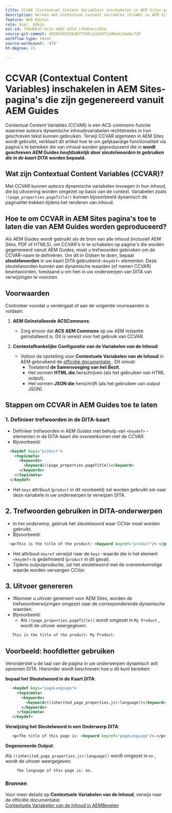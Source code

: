 ```yaml
---
title: CCVAR (Contextual Content Variables) inschakelen in AEM Sites-pagina's die zijn gegenereerd vanuit AEM Guides
description: Werken met Contextual Content Variables (CCVAR) in AEM Sites-pagina's die zijn gegenereerd vanuit AEM Guides
feature: Web Editor
role: User, Admin
exl-id: f9adbb3f-6c1c-4d6f-b55d-1fb45acca91a
source-git-commit: 4020534552bdb77545c2a283f2a90adc3aebc729
workflow-type: tm+mt
source-wordcount: '473'
ht-degree: 1%

---
```


# CCVAR (Contextual Content Variables) inschakelen in AEM Sites-pagina&#39;s die zijn gegenereerd vanuit AEM Guides

Contextual Content Variables (CCVAR) is een ACS-commons-functie waarmee auteurs dynamische inhoudsvariabelen rechtstreeks in hun geschreven tekst kunnen gebruiken. Terwijl CCVAR algemeen in AEM Sites wordt gebruikt, verklaart dit artikel hoe te om gelijkaardige functionaliteit via pagina&#39;s te bereiken die van inhoud worden geproduceerd die in **wordt geschreven AEM Guides *hoofdzakelijk door sleutelwoorden te gebruiken die in de kaart DITA* worden bepaald.**


## Wat zijn Contextual Content Variables (CCVAR)?

Met CCVAR kunnen auteurs dynamische variabelen invoegen in hun inhoud, die bij uitvoering worden omgezet op basis van de context. Variabelen zoals `((page_properties.pageTitle))` kunnen bijvoorbeeld dynamisch de paginatitel trekken tijdens het renderen van inhoud.


## Hoe te om CCVAR in AEM Sites pagina&#39;s toe te laten die van AEM Guides worden geproduceerd?

Als AEM Guides wordt gebruikt als de bron van alle inhoud (inclusief AEM Sites, PDF of HTML5), om CCVAR&#39;s in te schakelen op pagina&#39;s die worden gegenereerd vanuit AEM Guides, moet u trefwoorden gebruiken om de CCVAR-naam te definiëren. Om dit in Gidsen te doen, bepaal **sleutelwoorden** in uw kaart DITA gebruikend `<keydef>` elementen. Deze sleutelwoorden kunnen aan dynamische waarden (of namen CCVAR) beantwoorden, toestaand u om hen in uw onderwerpen van DITA van verwijzingen te voorzien.


## Voorwaarden

Controleer voordat u verdergaat of aan de volgende voorwaarden is voldaan:

1. **AEM Geïnstalleerde ACSCommons**:
   - Zorg ervoor dat **ACS AEM Commons** op uw AEM instantie geïnstalleerd is. Dit is vereist voor het gebruik van CCVAR.

2. **Contextafhankelijke Configuratie van de Variabelen van de Inhoud**:
   - Voltooi de opstelling voor **Contextuele Variabelen van de Inhoud** in AEM gebruikend de [ officiële documentatie ](https://adobe-consulting-services.github.io/acs-aem-commons/features/contextual-content-variables/index.html). Dit omvat:
      - Toelatend **de Samenvoeging van het Bezit**.
      - Het vormen **HTML die** herschrijven (als het gebruiken van HTML output).
      - Het vormen **JSON die** herschrijft (als het gebruiken van output JSON).



## Stappen om CCVAR in AEM Guides toe te laten

### 1. Definieer trefwoorden in de DITA-kaart

- Definieer trefwoorden in AEM Guides met behulp van `<keydef>` -elementen in de DITA-kaart die overeenkomen met de CCVAR.
- Bijvoorbeeld:

```xml
  <keydef keys="product">
    <topicmeta>
      <keywords>
        <keyword>((page_properties.pageTitle))</keyword>
      </keywords>
    </topicmeta>
  </keydef>
```

- Het `keys` attribuut (`product` in dit voorbeeld) zal worden gebruikt om naar deze variabele in uw onderwerpen te verwijzen DITA.


## 2. Trefwoorden gebruiken in DITA-onderwerpen

- In het onderwerp, gebruik het sleutelwoord waar CCVar moet worden gebruikt.
- Bijvoorbeeld:

```xml
  <p>This is the title of the product: <keyword keyref="product"/> </p>
```

- Het attribuut `keyref` verwijst naar de `keys` -waarde die in het element `<keydef>` is gedefinieerd (`product` in dit geval).
- Tijdens outputproductie, zal het sleutelwoord met de overeenkomstige waarde worden vervangen CCVar.


## 3. Uitvoer genereren

- Wanneer u uitvoer genereert voor AEM Sites, worden de trefwoordverwijzingen omgezet naar de corresponderende dynamische waarden.
- Bijvoorbeeld:
   - Als `((page_properties.pageTitle))` wordt omgezet in `My Product` , wordt de uitvoer weergegeven:

```xml
   This is the title of the product: My Product.
```


## Voorbeeld: hoofdletter gebruiken

Veronderstel u de taal van de pagina in uw onderwerpen dynamisch wilt opnemen DITA. Hieronder wordt beschreven hoe u dit kunt bereiken:

**bepaal het Sleutelwoord in de Kaart DITA**:

```xml
   <keydef keys="pageLanguage">
     <topicmeta>
       <keywords>
         <keyword>((inherited_page_properties.jcr:language))</keyword>
       </keywords>
     </topicmeta>
   </keydef>
```

**Verwijzing het Sleutelwoord in een Onderwerp DITA**:

```xml
   <p>The title of this page is: <keyword keyref="pageLanguage"/>.</p>
```

**Gegenereerde Output**:

Als `((inherited_page_properties.jcr:language))` wordt omgezet in `en` , wordt de uitvoer weergegeven:

```
     The language of this page is: en.
```


### Bronnen

Voor meer details op **Contextuele Variabelen van de Inhoud**, verwijs naar de officiële documentatie:\
[ Contextuele Variabelen van de Inhoud in AEMBevelen ](https://adobe-consulting-services.github.io/acs-aem-commons/features/contextual-content-variables/index.html)
